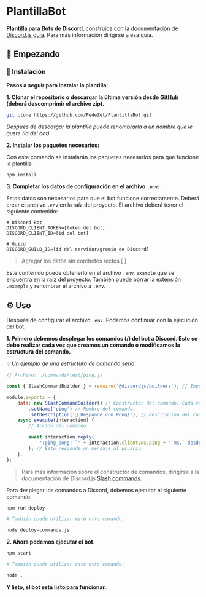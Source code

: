# PlantillaBot

**Plantilla para Bots de Discord**, construida con la documentación de [Discord.js guía](https://discordjs.guide/#before-you-begin). Para más información dirigirse a esa guía.

## 🚀 Empezando

### 🔧 Instalación

**Pasos a seguir para instalar la plantilla:**

**1. Clonar el repositorio o descargar la última versión desde [GitHub](https://github.com/FedeZet/PlantillaBot/releases) (deberá descomprimir el archivo zip).**

```bash
git clone https://github.com/FedeZet/PlantillaBot.git
```

_Después de descargar la plantilla puede renombrarla a un nombre que le guste (la del bot)._

**2. Instalar los paquetes necesarios:**

Con este comando se instalarán los paquetes necesarios para que funcione la plantilla

```bash
npm install
```

**3. Completar los datos de configuración en el archivo `.env`:**

Estos datos son necesarios para que el bot funcione correctamente. Deberá crear el archivo `.env` en la raíz del proyecto. El archivo deberá tener el siguiente contenido:

```
# Discord Bot
DISCORD_CLIENT_TOKEN=[token del bot]
DISCORD_CLIENT_ID=[id del bot]

# Guild
DISCORD_GUILD_ID=[id del servidor/gremio de Discord]
```

> Agregar los datos sin corchetes rectos [ ]

Este contenido puede obtenerlo en el archivo `.env.example` que se encuentra en la raíz del proyecto. También puede borrar la extensión `.example` y renombrar el archivo a `.env`.

## ⚙ Uso

Después de configurar el archivo `.env`. Podemos continuar con la ejecución del bot.

**1. Primero debemos desplegar los comandos (/) del bot a Discord. Esto se debe realizar cada vez que creamos un comando o modificamos la estructura del comando.**

_💡 Un ejemplo de una estructura de comando sería:_

```js
// Archivo: ./commands/test/ping.js

const { SlashCommandBuilder } = require('@discordjs/builders'); // Importamos el constructor de comandos

module.exports = {
	data: new SlashCommandBuilder() // Constructor del comando. Cada vez que modifiquemos algo de aquí, debemos desplegarlo a Discord. O sea, debemos ejecutar npm run deploy.
		.setName('ping') // Nombre del comando.
		.setDescription('🏓 Responde con Pong!'), // Descripción del comando.
	async execute(interaction) {
		// Acción del comando.

		await interaction.reply(
			':ping_pong: `' + interaction.client.ws.ping + ' ms.` desde local.'
		); // Esto responde un mensaje al usuario.
	},
};
```

> Para más información sobre el constructor de comandos, dirigirse a la documentación de Discord.js [Slash commands](https://discordjs.guide/interactions/slash-commands.html#slash-commands).

Para desplegar los comandos a Discord, debemos ejecutar el siguiente comando:

```bash
npm run deploy

# También puede utilizar este otro comando:

node deploy-commands.js
```

**2. Ahora podemos ejecutar el bot.**

```bash
npm start

# También puede utilizar este otro comando:

node .
```

**Y listo, el bot está listo para funcionar.**
